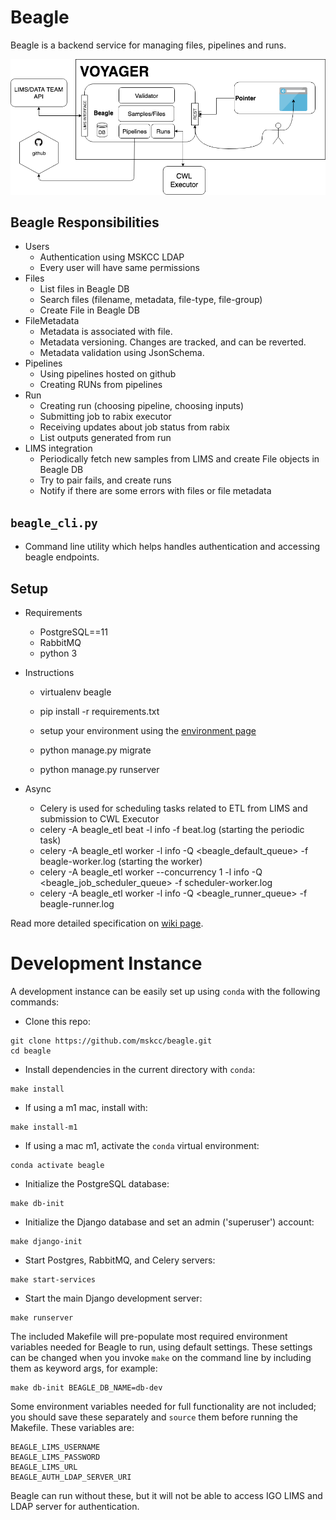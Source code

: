 # Beagle

Beagle is a backend service for managing files, pipelines and runs.

![alt text](docs/pics/voyager.png "Diagram of Voyager project")

## Beagle Responsibilities

- Users
  - Authentication using MSKCC LDAP
  - Every user will have same permissions
- Files
  - List files in Beagle DB
  - Search files (filename, metadata, file-type, file-group)
  - Create File in Beagle DB
- FileMetadata
  - Metadata is associated with file.
  - Metadata versioning. Changes are tracked, and can be reverted.
  - Metadata validation using JsonSchema.
- Pipelines
  - Using pipelines hosted on github
  - Creating RUNs from pipelines
- Run
  - Creating run (choosing pipeline, choosing inputs)
  - Submitting job to rabix executor
  - Receiving updates about job status from rabix
  - List outputs generated from run
- LIMS integration
  - Periodically fetch new samples from LIMS and create File objects in Beagle DB
  - Try to pair fails, and create runs
  - Notify if there are some errors with files or file metadata

## `beagle_cli.py`

- Command line utility which helps handles authentication and accessing beagle endpoints.

## Setup

- Requirements
  - PostgreSQL==11
  - RabbitMQ
  - python 3

- Instructions
  - virtualenv beagle
  - pip install -r requirements.txt
  - setup your environment using the [environment page](docs/ENVIRONMENT_VARIABLES.md)

  - python manage.py migrate
  - python manage.py runserver

- Async
  - Celery is used for scheduling tasks related to ETL from LIMS and submission to CWL Executor
  - celery -A beagle_etl beat -l info -f beat.log (starting the periodic task)
  - celery -A beagle_etl worker -l info -Q <beagle_default_queue> -f beagle-worker.log (starting the worker)
  - celery -A beagle_etl worker --concurrency 1 -l info -Q <beagle_job_scheduler_queue> -f scheduler-worker.log
  - celery -A beagle_etl worker -l info -Q <beagle_runner_queue> -f beagle-runner.log

Read more detailed specification on [wiki page](https://github.com/mskcc/beagle/wiki/Beagle).

# Development Instance

A development instance can be easily set up using `conda` with the following commands:

- Clone this repo:

```
git clone https://github.com/mskcc/beagle.git
cd beagle
```

- Install dependencies in the current directory with `conda`:

```
make install
```

- If using a m1 mac, install with: 
```
make install-m1
```

- If using a mac m1, activate the `conda` virtual environment:

```
conda activate beagle
```

- Initialize the PostgreSQL database:

```
make db-init
```

- Initialize the Django database and set an admin ('superuser') account:

```
make django-init
```

- Start Postgres, RabbitMQ, and Celery servers:

```
make start-services
```

- Start the main Django development server:

```
make runserver
```

The included Makefile will pre-populate most required environment variables needed for Beagle to run, using default settings. These settings can be changed when you invoke `make` on the command line by including them as keyword args, for example:

```
make db-init BEAGLE_DB_NAME=db-dev
```

Some environment variables needed for full functionality are not included; you should save these separately and `source` them before running the Makefile. These variables are:

```
BEAGLE_LIMS_USERNAME
BEAGLE_LIMS_PASSWORD
BEAGLE_LIMS_URL
BEAGLE_AUTH_LDAP_SERVER_URI
```

Beagle can run without these, but it will not be able to access IGO LIMS and LDAP server for authentication.
